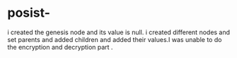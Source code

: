 # posist-
i created the genesis node and its value is null. i created different nodes and set parents and added children and added their values.I was unable to do the encryption and decryption part .  
